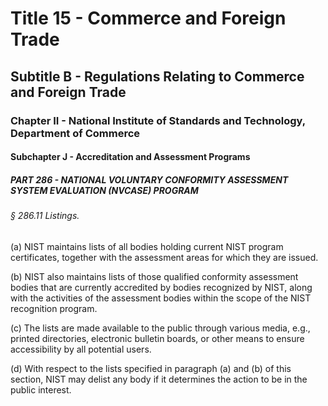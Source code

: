 
# Title 15 - Commerce and Foreign Trade
## Subtitle B - Regulations Relating to Commerce and Foreign Trade
### Chapter II - National Institute of Standards and Technology, Department of Commerce
#### Subchapter J - Accreditation and Assessment Programs
##### PART 286 - NATIONAL VOLUNTARY CONFORMITY ASSESSMENT SYSTEM EVALUATION (NVCASE) PROGRAM
###### § 286.11 Listings.

(a) NIST maintains lists of all bodies holding current NIST program certificates, together with the assessment areas for which they are issued.

(b) NIST also maintains lists of those qualified conformity assessment bodies that are currently accredited by bodies recognized by NIST, along with the activities of the assessment bodies within the scope of the NIST recognition program.

(c) The lists are made available to the public through various media, e.g., printed directories, electronic bulletin boards, or other means to ensure accessibility by all potential users.

(d) With respect to the lists specified in paragraph (a) and (b) of this section, NIST may delist any body if it determines the action to be in the public interest.
